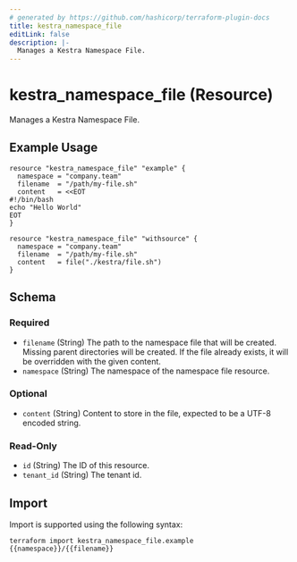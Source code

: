```yaml
---
# generated by https://github.com/hashicorp/terraform-plugin-docs
title: kestra_namespace_file
editLink: false
description: |-
  Manages a Kestra Namespace File.
---
```


# kestra_namespace_file (Resource)

Manages a Kestra Namespace File.

## Example Usage

```hcl
resource "kestra_namespace_file" "example" {
  namespace = "company.team"
  filename  = "/path/my-file.sh"
  content   = <<EOT
#!/bin/bash
echo "Hello World"
EOT
}

resource "kestra_namespace_file" "withsource" {
  namespace = "company.team"
  filename  = "/path/my-file.sh"
  content   = file("./kestra/file.sh")
}
```

<!-- schema generated by tfplugindocs -->
## Schema

### Required

- `filename` (String) The path to the namespace file that will be created.
Missing parent directories will be created.
If the file already exists, it will be overridden with the given content.
- `namespace` (String) The namespace of the namespace file resource.

### Optional

- `content` (String) Content to store in the file, expected to be a UTF-8 encoded string.

### Read-Only

- `id` (String) The ID of this resource.
- `tenant_id` (String) The tenant id.

## Import

Import is supported using the following syntax:

```shell
terraform import kestra_namespace_file.example {{namespace}}/{{filename}}
```
